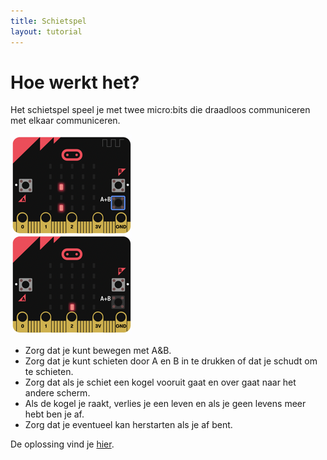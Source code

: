 ```yaml
---
title: Schietspel
layout: tutorial
---
```


# Hoe werkt het?

Het schietspel speel je met twee micro:bits die draadloos communiceren met elkaar communiceren.

![Het schietspel op twee micro:bits](schietspel.png)

- Zorg dat je kunt bewegen met A&B.
- Zorg dat je kunt schieten door A en B in te drukken of dat je schudt om te schieten.
- Zorg dat als je schiet een kogel vooruit gaat en over gaat naar het andere scherm.
- Als de kogel je raakt, verlies je een leven en als je geen levens meer hebt ben je af.
- Zorg dat je eventueel kan herstarten als je af bent.

De oplossing vind je <a href="https://makecode.microbit.org/_6YRXx0CyXWDY" target="_blank">hier</a>. 